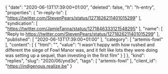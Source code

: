 {
  "date": "2020-06-13T17:39:00+01:00",
  "deleted": false,
  "h": "h-entry",
  "properties": {
    "in-reply-to": [
      "https://twitter.com/StevenPears/status/1271826211401015299"
    ],
    "syndication": [
      "https://twitter.com/JamieTanna/status/1271846333121548295"
    ],
    "name": [
      "Reply to https://twitter.com/StevenPears/status/1271826211401015299"
    ],
    "published": [
      "2020-06-13T17:39:00+01:00"
    ],
    "category": [
      "artemis-fowl"
    ],
    "content": [
      {
        "html": "",
        "value": "I wasn't happy with how rushed and different the siege of Fowl Manor was, and it felt like lots they were doing was setting up a sequel, than investing in the first film"
      }
    ]
  },
  "kind": "replies",
  "slug": "2020/06/ynd3o",
  "tags": [
    "artemis-fowl"
  ],
  "client_id": "https://indigenous.realize.be"
}
